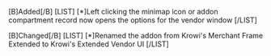 [B]Added[/B]
[LIST]
[*]Left clicking the minimap icon or addon compartment record now opens the options for the vendor window
[/LIST]

[B]Changed[/B]
[LIST]
[*]Renamed the addon from Krowi's Merchant Frame Extended to Krowi's Extended Vendor UI
[/LIST]